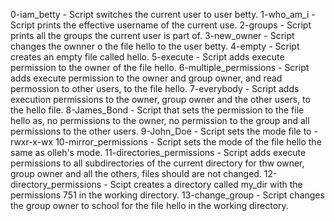 0-iam_betty - Script switches the current user to user betty.
1-who_am_i - Script prints the effective username of the current use.
2-groups - Script prints all the groups the current user is part of.
3-new_owner - Script changes the ownner o the file hello to the user betty.
4-empty - Script creates an empty file called hello.
5-execute - Script adds execute permission to the owner of the file hello.
6-multiple_permissions - Script adds execute permission to the owner and group owner, and read permossion to other users, to the file hello.
7-everybody - Script adds execution permissions to the owner, group owner and the other users, to the hello file.
8-James_Bond - Script that sets the permission to the file hello as, no permissions to the owner, no permission to the group and all permissions to the other users.
9-John_Doe - Script sets the mode file to -rwxr-x-wx
10-mirror_permissions - Script sets the mode of the file hello the same as olleh's mode.
11-directories_permissions - Script adds execute permissions to all subdirectories of the current directory for thw owner, group owner and all the others, files should are not changed.
12-directory_permissions - Scipt creates a directory called my_dir  with the permissions 751 in the working directory.
13-change_group - Script changes the group owner to school for the file hello in the working directory.
